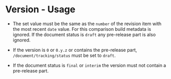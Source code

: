 # Version - Usage

* The set value must be the same as the `number` of the revision item with the most recent `date` value.
  For this comparison build metadata is ignored. If the document status is `draft` any pre-release part is also ignored.

* If the version is `0` or `0.y.z` or contains the pre-release part, `/document/tracking/status` must be set to `draft`.

* If the document status is `final` or `interim` the version must not contain a pre-release part.
